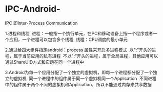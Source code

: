 # IPC-Android-
IPC 即Inter-Process Communication

1.进程和线程
  进程：一般指一个执行单元，在PC和移动设备上指一个程序或者一个应用，一个进程可以包含多个线程
  线程：CPU调度的最小单元
  
2.通过给四大组件指定android：process 属性来开启多进程模式
  以":"开头的进程，属于当前应用的私有进程
  不以":"开头的进程，属于全局进程，其他应用可以通过ShareUID方式和它跑在同一个进程中
  
3.Android为每一个应用分配了一个独立的虚拟机，即每一个进程都分配了一个独立的虚拟机
  同一个进程中的组件属于同一个虚拟机同一个Application
  不同进程中的组件属于两个不同的虚拟机和Application，所以不能通过内存来共享数据
